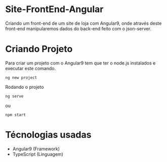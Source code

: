 # Site-FrontEnd-Angular
Criando um front-end de um site de loja com Angular9, onde através deste front-end manipularemos dados do back-end feito com o json-server.

# Criando Projeto
Para criar um projeto com o Angular9 tem que ter o node.js instalados e executar este comando.

```
ng new project
```

Rodando o projeto
```
ng serve
```
ou 
```
npm start
```

# Técnologias usadas

* Angular9 (Framework)
* TypeScript (Linguagem)
